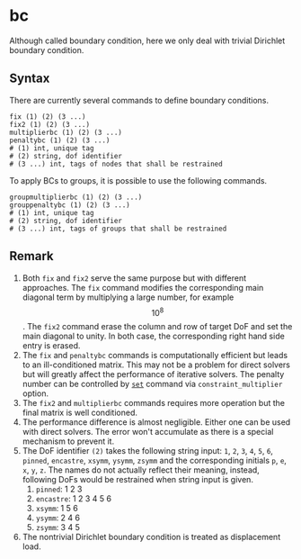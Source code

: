 # bc

Although called boundary condition, here we only deal with trivial Dirichlet boundary condition.

## Syntax

There are currently several commands to define boundary conditions.

```
fix (1) (2) (3 ...)
fix2 (1) (2) (3 ...)
multiplierbc (1) (2) (3 ...)
penaltybc (1) (2) (3 ...)
# (1) int, unique tag
# (2) string, dof identifier
# (3 ...) int, tags of nodes that shall be restrained
```

To apply BCs to groups, it is possible to use the following commands.

```
groupmultiplierbc (1) (2) (3 ...)
grouppenaltybc (1) (2) (3 ...)
# (1) int, unique tag
# (2) string, dof identifier
# (3 ...) int, tags of groups that shall be restrained
```

## Remark

1. Both `fix` and `fix2` serve the same purpose but with different approaches. The `fix` command modifies the corresponding main diagonal term by multiplying a large number, for example $$10^8$$. The `fix2` command erase the column and row of target DoF and set the main diagonal to unity. In both case, the corresponding right hand side entry is erased.
2. The `fix` and `penaltybc` commands is computationally efficient but leads to an ill-conditioned matrix. This may not be a problem for direct solvers but will greatly affect the performance of iterative solvers. The penalty number can be controlled by [`set`](../Process/set.md) command via `constraint_multiplier` option.
3. The `fix2` and `multiplierbc` commands requires more operation but the final matrix is well conditioned.
4. The performance difference is almost negligible. Either one can be used with direct solvers. The error won't accumulate as there is a special mechanism to prevent it.
5. The DoF identifier `(2)` takes the following string input: `1`, `2`, `3`, `4`, `5`, `6`, `pinned`, `encastre`, `xsymm`, `ysymm`, `zsymm` and the corresponding initials `p`, `e`, `x`, `y`, `z`. The names do not actually reflect their meaning, instead, following DoFs would be restrained when string input is given.
   1. `pinned`: 1 2 3
   2. `encastre`: 1 2 3 4 5 6
   3. `xsymm`: 1 5 6
   4. `ysymm`: 2 4 6
   5. `zsymm`: 3 4 5
6. The nontrivial Dirichlet boundary condition is treated as displacement load.
